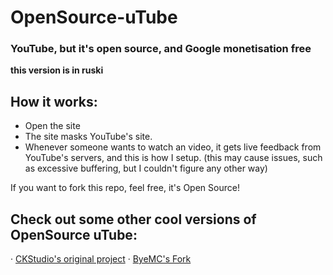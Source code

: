 # OpenSource-uTube
### YouTube, but it's open source, and Google monetisation free
**this version is in ruski**


## How it works:

- Open the site
- The site masks YouTube's site.
- Whenever someone wants to watch an video, it gets live feedback from YouTube's servers, and this is how I setup. (this may cause issues, such as excessive buffering, but I couldn't figure any other way)


If you want to fork this repo, feel free, it's Open Source!

## Check out some other cool versions of OpenSource uTube:
· [CKStudio's original project](https://github.com/CKStudios2018/Open-Source-uTube/)
· [ByeMC's Fork](https://github.com/ByeMC/OpenSource-uTube/)
